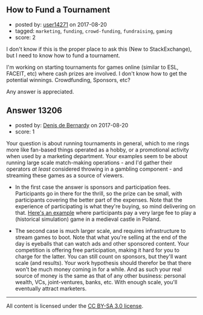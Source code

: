 ## How to Fund a Tournament

- posted by: [user14271](https://stackexchange.com/users/11588233/user14271) on 2017-08-20
- tagged: `marketing`, `funding`, `crowd-funding`, `fundraising`, `gaming`
- score: 2

I don't know if this is the proper place to ask this (New to StackExchange), but I need to know how to fund a tournament.

I'm working on starting tournaments for games online (similar to ESL, FACEIT, etc) where cash prizes are involved. I don't know how to get the potential winnings. Crowdfunding, Sponsors, etc?

Any answer is appreciated.


## Answer 13206

- posted by: [Denis de Bernardy](https://stackexchange.com/users/182468/denis-de-bernardy) on 2017-08-20
- score: 1

Your question is about running tournaments in general, which to me rings more like fan-based things operated as a hobby, or a promotional activity when used by a marketing department. Your examples seem to be about running large scale match-making operations - and I'd gather their operators _at least_ considered throwing in a gambling component - and streaming these games as a source of viewers.

- In the first case the answer is sponsors and participation fees. Participants go in there for the thrill, so the prize can be small, with participants covering the better part of the expenses. Note that the experience of participating is what they're buying, so mind delivering on that. [Here's an example](https://forum.paradoxplaza.com/forum/index.php?threads/are-you-ready-for-the-grandest-eu4-lan-party.1033830/) where participants pay a very large fee to play a (historical simulation) game in a medieval castle in Poland.

- The second case is much larger scale, and requires infrastructure to stream games to boot. Note that what you're selling at the end of the day is eyeballs that can watch ads and other sponsored content. Your competition is offering free participation, making it hard for you to charge for the latter. You can still count on sponsors, but they'll want scale (and results). Your work hypothesis should therefor be that there won't be much money coming in for a while. And as such your real source of money is the same as that of any other business: personal wealth, VCs, joint-ventures, banks, etc. With enough scale, you'll eventually attract marketers.



---

All content is licensed under the [CC BY-SA 3.0 license](https://creativecommons.org/licenses/by-sa/3.0/).
